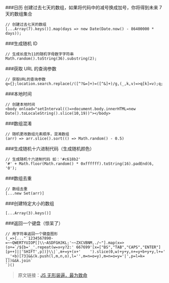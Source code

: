 <!--
 * @Author: wuhaoyuan
 * @Date: 2022-07-06 09:22:28
 * @LastEditTime: 2022-07-06 09:59:28
 * @LastEditors: wuhaoyuan
 * @Description:
 * @FilePath: /blog/web功能代码/JS无形装逼，最为致命.md
-->

###日历
创建过去七天的数组，如果将代码中的减号换成加号，你将得到未来 7 天的数组集合

```
// 创建过去七天的数组
[...Array(7).keys()].map(days => new Date(Date.now() - 86400000 * days));
```

###生成随机 ID

```
// 生成长度为11的随机字母数字字符串
Math.random().toString(36).substring(2);
```

###获取 URL 的查询参数

```
// 获取URL的查询参数
q={};location.search.replace(/([^?&=]+)=([^&]+)/g,(_,k,v)=>q[k]=v);q;
```

###本地时间

```
// 创建本地时间
<body onload="setInterval(()=>document.body.innerHTML=new Date().toLocaleString().slice(10,19))"></body>
```

###数组混淆

```
// 随机更改数组元素顺序，混淆数组
(arr) => arr.slice().sort(() => Math.random() - 0.5)
```

###生成随机十六进制代码（生成随机颜色）

```
// 生成随机十六进制代码 如：'#c618b2'
'#' + Math.floor(Math.random() * 0xffffff).toString(16).padEnd(6, '0');
```

###数组去重

```
// 数组去重
[...new Set(arr)]
```

###创建特定大小的数组

```
[...Array(3).keys()]
```

###返回一个键盘（惊呆了）

```
// 用字符串返回一个键盘图形
(_=>[..."`1234567890-=~~QWERTYUIOP[]\\~ASDFGHJKL;'~~ZXCVBNM,./~"].map(x=>(o+=`/${b='_'.repeat(w=x<y?2:' 667699'[x=["BS","TAB","CAPS","ENTER"][p++]||'SHIFT',p])}\\|`,m+=y+(x+'    ').slice(0,w)+y+y,n+=y+b+y+y,l+=' __'+b)[73]&&(k.push(l,m,n,o),l='',m=n=o=y),m=n=o=y='|',p=l=k=[])&&k.join`
`)()
```

> 原文链接：[JS 无形装逼，最为致命](https://juejin.im/post/5cc55eb5e51d456e577f93f0)
